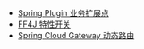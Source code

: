 - [Spring Plugin 业务扩展点](https://github.com/spring-projects/spring-plugin/blob/main/README.markdown)
- [FF4J 特性开关](https://ff4j.github.io/)
- [Spring Cloud Gateway 动态路由](https://docs.spring.io/spring-cloud-gateway/docs/current/reference/html/)